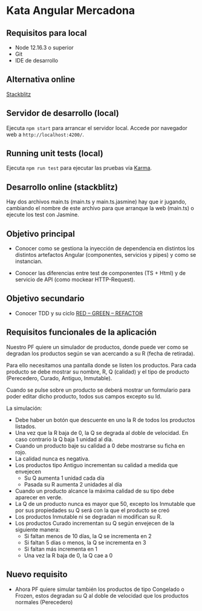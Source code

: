 # Kata Angular Mercadona 

## Requisitos para local

* Node 12.16.3 o superior
* Git
* IDE de desarrollo

## Alternativa online

[Stackblitz](https://stackblitz.com/edit/angular-tdd-example-26gbu8)

## Servidor de desarrollo (local)

Ejecuta `npm start` para arrancar el servidor local. Accede por navegador  web a `http://localhost:4200/`.

## Running unit tests (local)

Ejecuta `npm run test` para ejecutar las pruebas vía [Karma](https://karma-runner.github.io).

## Desarrollo online (stackblitz)

Hay dos archivos main.ts (main.ts y main.ts.jasmine) hay que ir jugando, cambiando el nombre de este archivo para que arranque la web (main.ts) o ejecute los test con Jasmine.

## Objetivo principal

* Conocer como se gestiona la inyección de dependencia en distintos los distintos artefactos Angular (componentes, servicios y pipes) y como se instancian.

* Conocer las diferencias entre test de componentes (TS + Html) y de servicio de API (como mockear HTTP-Request).

## Objetivo secundario

* Conocer TDD y su ciclo [RED – GREEN – REFACTOR](https://softwarecrafters.io/javascript/tdd-test-driven-development)

## Requisitos funcionales de la aplicación

Nuestro PF quiere un simulador de productos, donde puede ver como se degradan los productos según se van acercando a su R (fecha de retirada).

Para ello necesitamos una pantalla donde se listen los productos. Para cada producto se debe mostrar su nombre, R, Q (calidad) y el tipo de producto (Perecedero, Curado, Antiguo, Inmutable).

Cuando se pulse sobre un producto se deberá mostrar un formulario para poder editar dicho producto, todos sus campos excepto su Id.

La simulación:

* Debe haber un botón que descuente en uno la R de todos los productos listados.
* Una vez que la R baja de 0, la Q se degrada al doble de velocidad. En caso contrario la Q baja 1 unidad al día.
* Cuando un producto baje su calidad a 0 debe mostrarse su ficha en rojo.
* La calidad nunca es negativa.
* Los productos tipo Antiguo incrementan su calidad a medida que envejecen
  * Su Q aumenta 1 unidad cada día
  * Pasada su R aumenta 2 unidades al día
* Cuando un producto alcance la máxima calidad de su tipo debe aparecer en verde.
* La Q de un producto nunca es mayor que 50, excepto los Inmutable que por sus propiedades su Q será con la que el producto se creó
* Los productos Inmutable ni se degradan ni modifican su R.
* Los productos Curado incrementan su Q según envejecen de la siguiente manera:
  * Si faltan menos de 10 días, la Q se incrementa en 2
  * Si faltan 5 días o menos, la Q se incrementa en 3
  * Si faltan más incrementa en 1
  * Una vez la R baja de 0, la Q cae a 0

## Nuevo requisito

* Ahora PF quiere simular también los productos de tipo Congelado o Frozen, estos degradan su Q al doble de velocidad que los productos normales (Perecedero)
